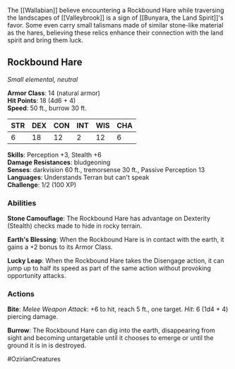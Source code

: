 The [[Wallabian]] believe encountering a Rockbound Hare while traversing the landscapes of [[Valleybrook]] is a sign of [[Bunyara, the Land Spirit]]'s favor. Some even carry small talismans made of similar stone-like material as the hares, believing these relics enhance their connection with the land spirit and bring them luck.

## Rockbound Hare

_Small elemental, neutral_

**Armor Class**: 14 (natural armor)  
**Hit Points**: 18 (4d6 + 4)  
**Speed**: 50 ft., burrow 30 ft.

|STR|DEX|CON|INT|WIS|CHA|
|---|---|---|---|---|---|
|6|18|12|2|12|6|

**Skills**: Perception +3, Stealth +6  
**Damage Resistances**: bludgeoning  
**Senses**: darkvision 60 ft., tremorsense 30 ft., Passive Perception 13  
**Languages**: Understands Terran but can't speak  
**Challenge**: 1/2 (100 XP)

### Abilities

**Stone Camouflage**: The Rockbound Hare has advantage on Dexterity (Stealth) checks made to hide in rocky terrain.

**Earth's Blessing**: When the Rockbound Hare is in contact with the earth, it gains a +2 bonus to its Armor Class.

**Lucky Leap**: When the Rockbound Hare takes the Disengage action, it can jump up to half its speed as part of the same action without provoking opportunity attacks.

### Actions

**Bite**: _Melee Weapon Attack_: +6 to hit, reach 5 ft., one target. _Hit_: 6 (1d4 + 4) piercing damage.

**Burrow**: The Rockbound Hare can dig into the earth, disappearing from sight and becoming untargetable until it chooses to emerge or until the ground it is in is destroyed.

#OzirianCreatures 